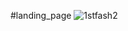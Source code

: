 #landing_page
![1stfash2](https://github.com/rajigiriraj/CODSOFT/assets/154032352/6e491564-3c2d-4ac9-bd24-439968416897)
